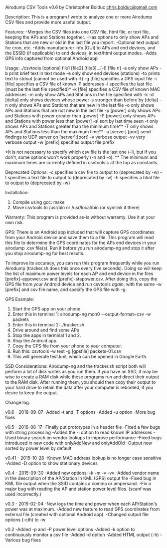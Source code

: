 Airodump CSV Tools v0.6
by Christopher Bolduc
chris.bolduc@gmail.com

Description:
This is a program I wrote to analyze one or more Airodump CSV files and provide more useful output.

Features:
-Merges the CSV files into one CSV file, html file, or text file, keeping the APs and Stations together.
-Has options to only show APs and Stations that are new or old in the last file you import.
-Optional text output for cron, etc.
-Adds manufacturer info (OUI) to APs and end devices, and the ESSID (if applicable) to end devices, in text/html output modes.
-Adds GPS info captured from optional Android app

Usage: ./csvtools [options] file1 [file2] [file3]...[-l] [file n]
-a only show APs
-b print brief text in text mode
-e only show end devices (stations)
-to prints text to stdout (cannot be used with -t)
-g [file] specifies a GPS input file
-i [file] specifies a CSV file of known IP addresses
-l specifies the last file (must be the last file specified)*
-k [file] specifies a CSV file of known MAC addresses
-m only show APs and Stations in the file specified with -k
-d [delta] only shows devices whose power is stronger than before by [delta]
-n only shows APs and Stations that are new in the last file
-o only shows APs and Stations that are not new in the last file
-p [power] only shows APs and Stations with power greater than [power]
-P [power] only shows APs and Stations with power less than [power]
-sl sort by last time seen
-t only shows APs and Stations greater than the minimum time**
-T only shows APs and Stations less than the maximum time**
-u [server] [port] send findings to UDP server on [server]:[port]
-v verbose output
-vv very verbose output
-w [prefix] specifies output file prefix

*It is not necessary to specify which csv file is the last one (-l), but if you don't, some options won't work properly (-n and -o).
** The minimum and maximum times are currently defined in csvtools.c at the top as constants.

Deprecated Options:
-c specifies a csv file to output to (deprecated by -w)
-t specifies a text file to output to (deprecated by -w)
-h specifies a html file to output to (deprecated by -w)

Installation:
1. Compile using gcc: make
2. Move csvtools to /usr/bin or /usr/local/bin (or symlink it there)

Warranty:
This program is provided as-is without warranty.  Use it at your own risk.

GPS:
There is an Android app included that will capture GPS coordinates from your Android device and save them to a file.  This program will read this file to determine the GPS coordinates for the APs end devices in your airodump .csv file(s).  Run it before you run airodump-ng and stop it after you stop airodump-ng for best results.

To improve its accuracy, you can run this program frequently while you run Airodump (tracker.sh does this once every five seconds).  Doing so will keep the list of maximum power levels for each AP and end device in the files [prefix]-appower.csv and [prefix]-stapower.csv.  After doing this, copy the GPS file from your Android device and run csvtools *again*, with the same -w [prefix] and csv file name, and specify the GPS file with -g.

GPS Example:
1. Start the GPS app on your phone.
2. Enter this in terminal 1: airodump-ng mon0 --output-format=csv -w packets
3. Enter this in terminal 2: ./tracker.sh
4. Drive around and find some APs
5. Stop the apps in terminal 1 and 2.
6. Stop the Android app.
7. Copy the GPS file from your phone to your computer.
8. Run this: csvtools -w test -g [gpsfile] packets-01.csv
9. This will generate test.kml, which can be opened in Google Earth.

SSD Considerations:
Airodump-ng and the tracker.sh script both will perform a lot of disk writes as you run them.  If you have an SSD, it may be wise to create a RAM disk while these programs run and direct their output to the RAM disk.  After running them, you should then copy their output to your hard drive to retain the data after your computer is rebooted, if you desire to keep the output.

Change log:

v0.6 - 2018-09-07
-Added -t and -T options
-Added -u option
-More bug fixes

v0.5 - 2016-08-17
-Finally put prototypes in a header file
-Fixed a few bugs with string processing
-Added the -i option to read known IP addresses
-Used binary search on vendor lookups to improve performance
-Fixed bugs introduced in new code with onlyAddNew and onlyAddOld
-Output now sorted by power level by default

v0.41 - 2015-10-28
-Known MAC address lookup is no longer case sensitive
-Added -D option to show stationary devices

v0.4 - 2015-09-30
-Added new options: -k -m -v -vv
-Added vendor name in the description of the AP/Station in KML (GPS) output file
-Fixed bug in KML file output when the SSID contains a comma or ampersand.
-Fix a major bug with reading the AP and station power level files.  (scanf was used incorrectly.)

v0.3 - 2015-02-04
-Now logs the time and power when each AP/Station's power was at maximum.
-Added new feature to read GPS coordinates from external file (created with optional Android app).
-Changed output file options (-cth) to -w

v0.2
-Added -p and -P power level options
-Added -k option to continuously monitor a csv file
-Added -d option
-Added HTML output (-h)
-Various bug fixes

